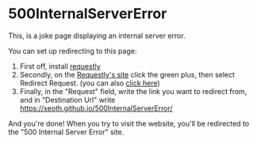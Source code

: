 # 500InternalServerError

This, is a joke page displaying an internal server error.

You can set up redirecting to this page:

1. First off, install [requestly](https://chrome.google.com/webstore/detail/requestly-redirect-url-mo/mdnleldcmiljblolnjhpnblkcekpdkpa)
2. Secondly, on the [Requestly's site](https://app.requestly.in/rules/#) click the green plus, then select Redirect Request. (you can also [click here](https://app.requestly.in/rules/#new/Redirect))
3. Finally, in the "Request" field, write the link you want to redirect from, and in "Destination Url" write https://xeoth.github.io/500InternalServerError/

And you're done! When you try to visit the website, you'll be redirected to the "500 Internal Server Error" site.